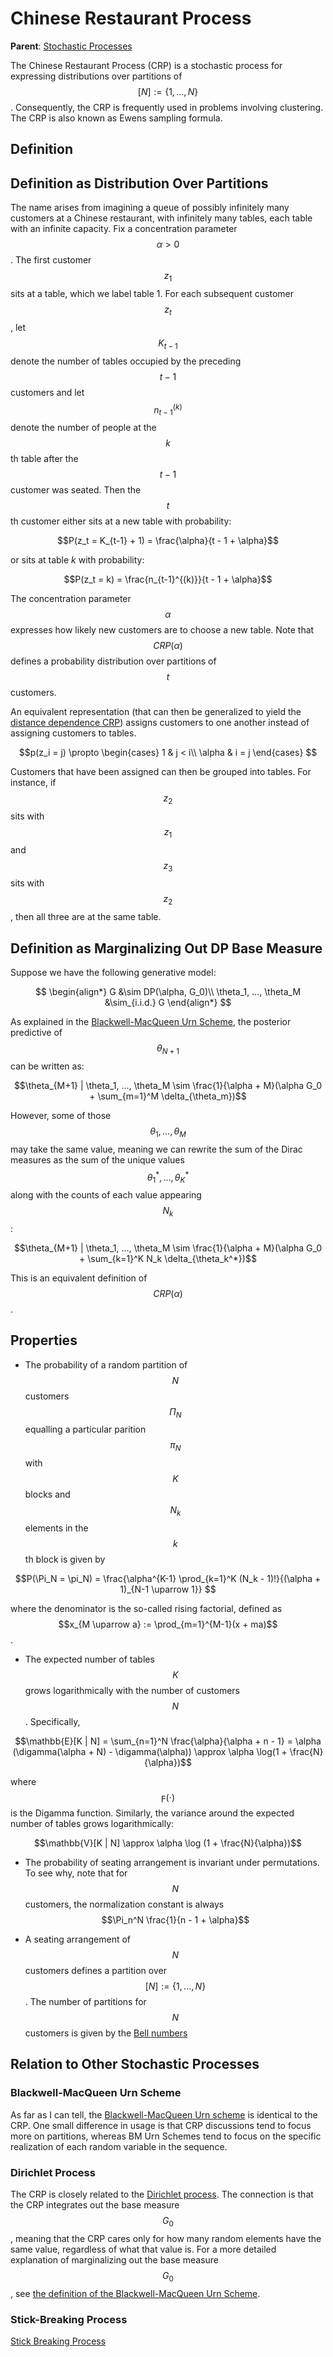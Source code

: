 # Chinese Restaurant Process

__Parent__: [Stochastic Processes](../stochastic_processes.md)

The Chinese Restaurant Process (CRP) is a stochastic process for expressing distributions
over partitions of $$[N] := \{1, ..., N\}$$. Consequently, the CRP is frequently used in problems involving
clustering. The CRP is also known as Ewens sampling formula.

## Definition

## Definition as Distribution Over Partitions

The name arises from imagining a queue of possibly infinitely many customers at a Chinese restaurant,
with infinitely many tables, each table with an infinite capacity. Fix a concentration parameter $$\alpha > 0$$.
The first customer $$z_1$$ sits at a table, which we label table 1. For
each subsequent customer $$z_t$$, let $$K_{t-1}$$ denote the number of tables occupied by the
preceding $$t-1$$ customers and let $$n_{t-1}^{(k)}$$ denote the number of people at the $$k$$th table
after the $$t-1$$ customer was seated. Then the $$t$$th customer either sits at a new table with probability:

$$P(z_t = K_{t-1} + 1) = \frac{\alpha}{t - 1 + \alpha}$$

or sits at table $k$ with probability:

$$P(z_t = k) = \frac{n_{t-1}^{(k)}}{t - 1 + \alpha}$$

The concentration parameter $$\alpha$$ expresses how likely new customers
are to choose a new table. Note that $$CRP(\alpha)$$ defines
a probability distribution over partitions of $$t$$ customers.

An equivalent representation (that can then be generalized to yield the 
[distance dependence CRP](distance_dependent_chinese_restaurant_process.md))
assigns customers to one another instead of assigning customers to tables.

$$p(z_i = j) \propto \begin{cases} 1 & j < i\\ \alpha & i = j \end{cases} $$

Customers that have been assigned can then be grouped into tables. For instance,
if $$z_2$$ sits with $$z_1$$ and $$z_3$$ sits with $$z_2$$, then all three
are at the same table.

## Definition as Marginalizing Out DP Base Measure

Suppose we have the following generative model:

$$
\begin{align*}
G &\sim DP(\alpha, G_0)\\
\theta_1, ..., \theta_M &\sim_{i.i.d.} G
\end{align*}
$$

As explained in the [Blackwell-MacQueen Urn Scheme](blackwell_macqueen_urn_scheme.md), the
posterior predictive of $$\theta_{N+1}$$ can be written as:

$$\theta_{M+1} | \theta_1, ..., \theta_M \sim \frac{1}{\alpha + M}(\alpha G_0 + \sum_{m=1}^M \delta_{\theta_m})$$

However, some of those $$\theta_1, ..., \theta_M$$ may take the same value, meaning we can rewrite the
sum of the Dirac measures as the sum of the unique values $$\theta_1^*, ..., \theta_K^*$$ along
with the counts of each value appearing $$N_k$$: 

$$\theta_{M+1} | \theta_1, ..., \theta_M \sim \frac{1}{\alpha + M}(\alpha G_0 + \sum_{k=1}^K N_k \delta_{\theta_k^*})$$

This is an equivalent definition of $$CRP(\alpha)$$.

## Properties

- The probability of a random partition of $$N$$ customers $$\Pi_N$$ equalling a particular parition $$\pi_N$$
  with $$K$$ blocks and $$N_k$$ elements in the $$k$$th block is given by

$$P(\Pi_N = \pi_N) = \frac{\alpha^{K-1} \prod_{k=1}^K (N_k - 1)!}{(\alpha + 1)_{N-1 \uparrow 1}} $$

where the denominator is the so-called rising factorial, defined as $$x_{M \uparrow a} := \prod_{m=1}^{M-1}(x + ma)$$.

- The expected number of tables $$K$$ grows logarithmically with the number of customers $$N$$. Specifically,

$$\mathbb{E}[K | N] = \sum_{n=1}^N \frac{\alpha}{\alpha + n - 1} = \alpha (\digamma(\alpha + N) - \digamma(\alpha))
\approx \alpha \log(1 + \frac{N}{\alpha})$$

where $$\digamma(\cdot)$$ is the Digamma function. Similarly, the variance around the expected number of tables
grows logarithmically:

$$\mathbb{V}[K | N] \approx \alpha \log (1 + \frac{N}{\alpha})$$

- The probability of seating arrangement is invariant under permutations. To see why, note
   that for $$N$$ customers, the normalization constant is always $$\Pi_n^N \frac{1}{n - 1 + \alpha}$$

- A seating arrangement of $$N$$ customers defines a partition over $$[N] := \{1, ..., N\}$$. The number
 of partitions for $$N$$ customers is given by the [Bell numbers](https://en.wikipedia.org/wiki/Bell_number)
  
## Relation to Other Stochastic Processes

### Blackwell-MacQueen Urn Scheme

As far as I can tell, the [Blackwell-MacQueen Urn scheme](blackwell_macqueen_urn_scheme.md) is identical
to the CRP. One small difference in usage is that CRP discussions tend to focus more on partitions,
whereas BM Urn Schemes tend to focus on the specific realization of each random variable in the sequence.

### Dirichlet Process

The CRP is closely related to the [Dirichlet process](dirichlet_process.md#chinese-restaurant-process). The connection is that
the CRP integrates out the base measure $$G_0$$, meaning that the CRP cares only for how many
random elements have the same value, regardless of what that value is. For a more detailed explanation
of marginalizing out the base measure $$G_0$$, see
[the definition of the Blackwell-MacQueen Urn Scheme](blackwell_macqueen_urn_scheme.md#definition).

### Stick-Breaking Process

[Stick Breaking Process](stick_breaking_process.md)